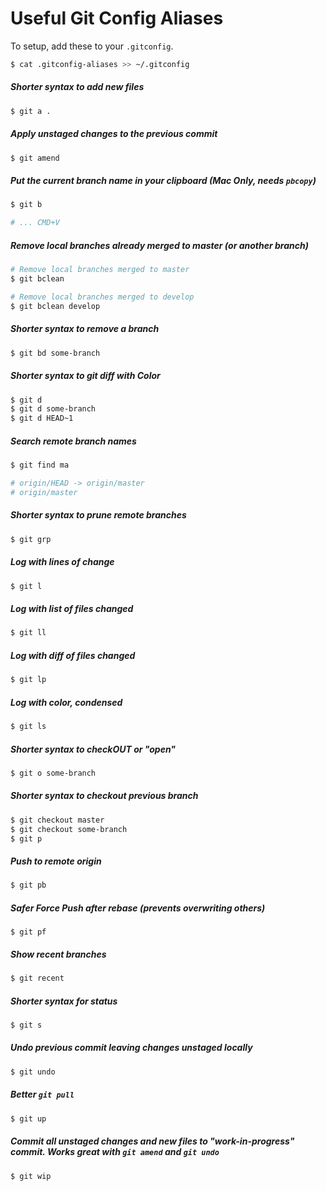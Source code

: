 # Useful Git Config Aliases

To setup, add these to your `.gitconfig`.

```sh
$ cat .gitconfig-aliases >> ~/.gitconfig
```

##### Shorter syntax to add new files
```sh
$ git a .
```

##### Apply unstaged changes to the previous commit
```sh
$ git amend
```

##### Put the current branch name in your clipboard (Mac Only, needs `pbcopy`)
```sh
$ git b

# ... CMD+V
```

##### Remove local branches already merged to master (or another branch)
```sh
# Remove local branches merged to master
$ git bclean

# Remove local branches merged to develop
$ git bclean develop
```

##### Shorter syntax to remove a branch
```sh
$ git bd some-branch
```

##### Shorter syntax to git diff with Color
```sh
$ git d
$ git d some-branch
$ git d HEAD~1
```

##### Search remote branch names
```sh
$ git find ma

# origin/HEAD -> origin/master
# origin/master
```

##### Shorter syntax to prune remote branches
```sh
$ git grp
```

##### Log with lines of change
```sh
$ git l
```

##### Log with list of files changed
```sh
$ git ll
```

##### Log with diff of files changed
```sh
$ git lp
```

##### Log with color, condensed
```sh
$ git ls
```

##### Shorter syntax to checkOUT or "open"
```sh
$ git o some-branch
```

##### Shorter syntax to checkout previous branch
```sh
$ git checkout master
$ git checkout some-branch
$ git p
```

##### Push to remote origin
```sh
$ git pb
```

##### Safer Force Push after rebase (prevents overwriting others)
```$
$ git pf
```

##### Show recent branches
```sh
$ git recent
```

##### Shorter syntax for status
```sh
$ git s
```

##### Undo previous commit leaving changes unstaged locally
```sh
$ git undo
```

##### Better `git pull`
```sh
$ git up
```

##### Commit all unstaged changes and new files to "work-in-progress" commit. Works great with `git amend` and `git undo`
```$
$ git wip
```
